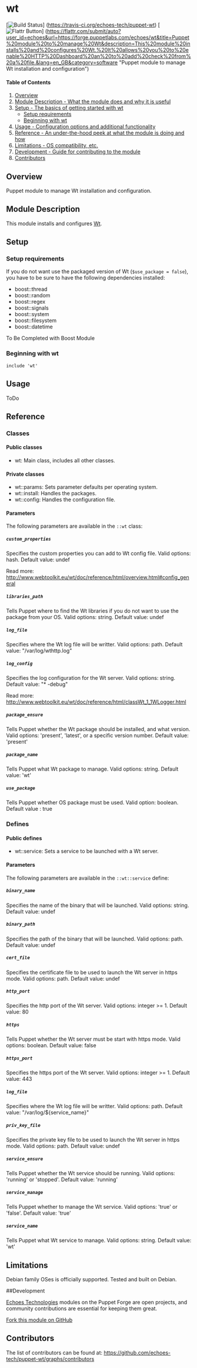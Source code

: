 # wt

[![Build Status](https://travis-ci.org/echoes-tech/puppet-wt.svg?branch=master)]
(https://travis-ci.org/echoes-tech/puppet-wt)
[![Flattr Button](https://api.flattr.com/button/flattr-badge-large.png "Flattr This!")]
(https://flattr.com/submit/auto?user_id=echoes&url=https://forge.puppetlabs.com/echoes/wt&title=Puppet%20module%20to%20manage%20Wt&description=This%20module%20installs%20and%20configures%20Wt.%20It%20allows%20you%20to%20enable%20HTTP%20Dashboard%20an%20to%20add%20check%20from%20a%20file.&lang=en_GB&category=software "Puppet module to manage Wt installation and configuration")

#### Table of Contents

1. [Overview](#overview)
2. [Module Description - What the module does and why it is useful](#module-description)
3. [Setup - The basics of getting started with wt](#setup)
    * [Setup requirements](#setup-requirements)
    * [Beginning with wt](#beginning-with-wt)
4. [Usage - Configuration options and additional functionality](#usage)
5. [Reference - An under-the-hood peek at what the module is doing and how](#reference)
6. [Limitations - OS compatibility, etc.](#limitations)
7. [Development - Guide for contributing to the module](#development)
8. [Contributors](#contributors)

## Overview

Puppet module to manage Wt installation and configuration.


## Module Description

This module installs and configures [Wt](http://www.webtoolkit.eu/).

## Setup

### Setup requirements

If you do not want use the packaged version of Wt (```$use_package = false```), you have to be sure to have the following dependencies installed:

- boost::thread
- boost::random
- boost::regex
- boost::signals
- boost::system
- boost::filesystem
- boost::datetime

To Be Completed with Boost Module

### Beginning with wt

```puppet
include 'wt'
```

## Usage

ToDo

## Reference

### Classes

#### Public classes

* wt: Main class, includes all other classes.

#### Private classes

* wt::params: Sets parameter defaults per operating system.
* wt::install: Handles the packages.
* wt::config: Handles the configuration file.

#### Parameters

The following parameters are available in the `::wt` class:

##### `custom_properties`

Specifies the custom properties you can add to Wt config file. Valid options: hash. Default value: undef

Read more: http://www.webtoolkit.eu/wt/doc/reference/html/overview.html#config_general

##### `libraries_path`

Tells Puppet where to find the Wt libraries if you do not want to use the package from your OS. Valid options: string. Default value: undef

##### `log_file`

Specifies where the Wt log file will be writter. Valid options: path. Default value: "/var/log/wthttp.log"

##### `log_config`

Specifies the log configuration for the Wt server. Valid options: string. Default value: "* -debug"

Read more: http://www.webtoolkit.eu/wt/doc/reference/html/classWt_1_1WLogger.html

##### `package_ensure`

Tells Puppet whether the Wt package should be installed, and what version. Valid options: 'present', 'latest', or a specific version number. Default value: 'present'

##### `package_name`

Tells Puppet what Wt package to manage. Valid options: string. Default value: 'wt'

##### `use_package`

Tells Puppet whether OS package must be used. Valid option: boolean. Default value : true

### Defines

#### Public defines

* wt::service: Sets a service to be launched with a Wt server.

#### Parameters

The following parameters are available in the `::wt::service` define:

##### `binary_name`

Specifies the name of the binary that will be launched. Valid options: string. Default value: undef

##### `binary_path`

Specifies the path of the binary that will be launched. Valid options: path. Default value: undef

##### `cert_file`

Specifies the certificate file to be used to launch the Wt server in https mode. Valid options: path. Default value: undef

##### `http_port`

Specifies the http port of the Wt server. Valid options: integer >= 1. Default value: 80

##### `https`

Tells Puppet whether the Wt server must be start with https mode. Valid options: boolean. Default value: false

##### `https_port`

Specifies the https port of the Wt server. Valid options: integer >= 1. Default value: 443

##### `log_file`

Specifies where the Wt log file will be writter. Valid options: path. Default value: "/var/log/${service_name}"

##### `priv_key_file`

Specifies the private key file to be used to launch the Wt server in https mode. Valid options: path. Default value: undef

##### `service_ensure`

Tells Puppet whether the Wt service should be running. Valid options: 'running' or 'stopped'. Default value: 'running'

##### `service_manage`

Tells Puppet whether to manage the Wt service. Valid options: 'true' or 'false'. Default value: 'true'

##### `service_name`

Tells Puppet what Wt service to manage. Valid options: string. Default value: 'wt'

## Limitations

Debian family OSes is officially supported. Tested and built on Debian.

##Development

[Echoes Technologies](https://www.echoes-tech.com) modules on the Puppet Forge are open projects, and community contributions are essential for keeping them great.

[Fork this module on GitHub](https://github.com/echoes-tech/puppet-wt/fork)

## Contributors

The list of contributors can be found at: https://github.com/echoes-tech/puppet-wt/graphs/contributors
